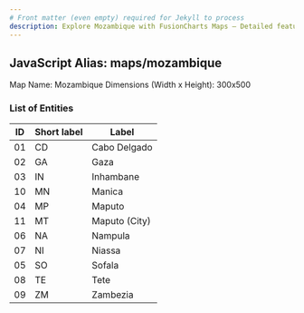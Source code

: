 ```yaml
---
# Front matter (even empty) required for Jekyll to process
description: Explore Mozambique with FusionCharts Maps – Detailed features for seamless integration. Try now & enhance your data visualization today! 
---
```


## JavaScript Alias: maps/mozambique

Map Name: Mozambique
Dimensions (Width x Height): 300x500





### List of Entities

ID | Short label | Label
---|---|---|
01|CD|Cabo Delgado
02|GA|Gaza
03|IN|Inhambane
10|MN|Manica
04|MP|Maputo
11|MT|Maputo (City)
06|NA|Nampula
07|NI|Niassa
05|SO|Sofala
08|TE|Tete
09|ZM|Zambezia

